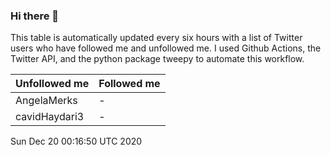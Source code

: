 ### Hi there 👋

This table is automatically updated every six hours with a list of Twitter users who have followed me and unfollowed me. I used Github Actions, the Twitter API, and the python package tweepy to automate this workflow.

| Unfollowed me |  Followed me |
| --- | --- |
|AngelaMerks|-|
|cavidHaydari3|-|
Sun Dec 20 00:16:50 UTC 2020

